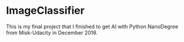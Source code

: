 # ImageClassifier
This is my final project that I finished to get AI with Python NanoDegree from Misk-Udacity in December 2018.
